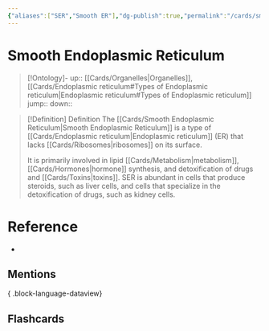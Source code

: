 ```yaml
---
{"aliases":["SER","Smooth ER"],"dg-publish":true,"permalink":"/cards/smooth-endoplasmic-reticulum/","dgPassFrontmatter":true}
---
```


# Smooth Endoplasmic Reticulum

> [!Ontology]-
> up:: [[Cards/Organelles\|Organelles]], [[Cards/Endoplasmic reticulum#Types of Endoplasmic reticulum\|Endoplasmic reticulum#Types of Endoplasmic reticulum]]
> jump::
> down:: 

> [!Definition] Definition
> The [[Cards/Smooth Endoplasmic Reticulum\|Smooth Endoplasmic Reticulum]] is a type of [[Cards/Endoplasmic reticulum\|Endoplasmic reticulum]] (ER) that lacks [[Cards/Ribosomes\|ribosomes]] on its surface. 
> 
> It is primarily involved in lipid [[Cards/Metabolism\|metabolism]], [[Cards/Hormones\|hormone]] synthesis, and detoxification of drugs and [[Cards/Toxins\|toxins]]. SER is abundant in cells that produce steroids, such as liver cells, and cells that specialize in the detoxification of drugs, such as kidney cells.

# Reference

- 

## Mentions


{ .block-language-dataview}

## Flashcards